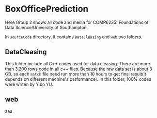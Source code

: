 # BoxOfficePrediction

Here Group 2 shows all code and media for COMP6235: Foundations of Data Science/University of Southampton. 

In <code>sourceCode</code> directory, it contains <code>DataCleasing</code> and <code>web</code> two folders. 

<h2>DataCleasing</h2>

This folder include all C++ codes used for data cleasing. There are more than 3,200 rows code in all c++ files. Because the raw data set is about 3 GB, so each <code>match</code> file need run more than 10 hours to get final result(It depends on different machine's performance). In this folder, 100% codes were writen by Yibo YU. 

<h2>web</h2>

aaa
